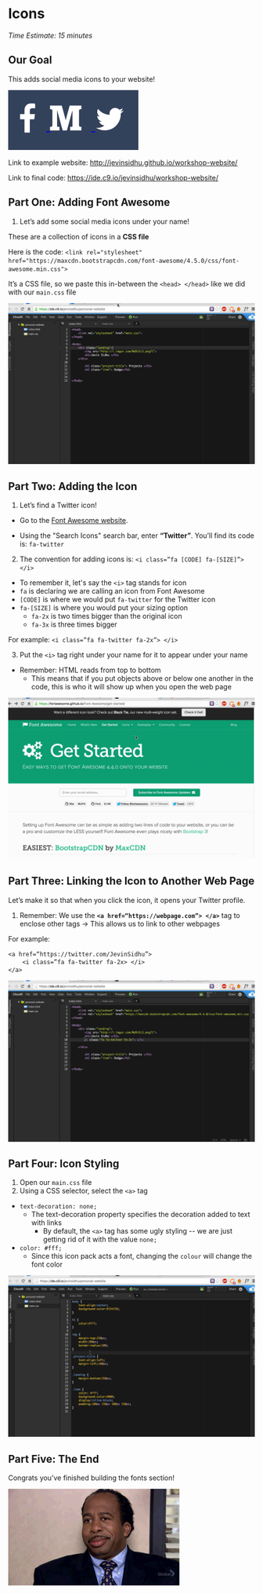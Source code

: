 # Icons

*Time Estimate: 15 minutes*

## Our Goal

This adds social media icons to your website!

![Social icons](img/social_icons.png)

Link to example website: http://jevinsidhu.github.io/workshop-website/

Link to final code: https://ide.c9.io/jevinsidhu/workshop-website/

## Part One: Adding Font Awesome

1. Let’s add some social media icons under your name!
 
These are a collection of icons in a __CSS file__

Here is the code:
`<link rel="stylesheet" href="https://maxcdn.bootstrapcdn.com/font-awesome/4.5.0/css/font-awesome.min.css">`

It’s a CSS file, so we paste this in-between the `<head> </head>` like we did with our `main.css` file

![](img/font_awesome.gif)

## Part Two: Adding the Icon

1. Let’s find a Twitter icon!
 
- Go to the [Font Awesome website](https://fortawesome.github.io/Font-Awesome/icons/). 

- Using the "Search Icons" search bar, enter __“Twitter”__. You’ll find its code is: `fa-twitter`

2. The convention for adding icons is:
  `<i class=”fa [CODE] fa-[SIZE]”> </i>` 
  - To remember it, let's say the `<i>` tag stands for icon
  - `fa` is declaring we are calling an icon from Font Awesome
  - `[CODE]` is where we would put `fa-twitter` for the Twitter icon
  - `fa-[SIZE]` is where you would put your sizing option
    - `fa-2x` is two times bigger than the original icon
    - `fa-3x` is three times bigger

For example: `<i class=”fa fa-twitter fa-2x”> </i>`

3. Put the `<i>` tag right under your name for it to appear under your name
  - Remember: HTML reads from top to bottom
    - This means that if you put objects above or below one another in the code, this is who it will show up when you open the web page

![](img/adding_icons.gif)

## Part Three: Linking the Icon to Another Web Page

Let’s make it so that when you click the icon, it opens your Twitter profile.

1. Remember: We use the __`<a href=“https://webpage.com”> </a>`__ tag to enclose other tags → This allows us to link to other webpages

For example: 
```
<a href=“https://twitter.com/JevinSidhu”> 
    <i class=”fa fa-twitter fa-2x> </i> 
</a>
```

![](img/linking_icons.gif)

## Part Four: Icon Styling

1. Open our `main.css` file
2. Using a CSS selector, select the `<a>` tag
- `text-decoration: none;`
  - The text-decoration property specifies the decoration added to text with links
    - By default, the `<a>` tag has some ugly styling -- we are just getting rid of it with the value `none;`
- `color: #fff;`
  - Since this icon pack acts a font, changing the `colour` will change the font color

![](img/icon_styling.gif)

## Part Five: The End

Congrats you’ve finished building the fonts section!

![Stanley saying yes](img/stanley_yes.gif)